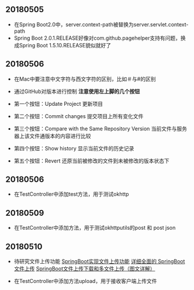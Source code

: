 ## 20180505
+ 在Spring Boot2.0中，server.context-path被替换为server.servlet.context-path
+ Spring Boot 2.0.1.RELEASE好像对com.github.pagehelper支持有问题，换成Spring Boot 1.5.10.RELEASE貌似就好了

## 20180506
+ 在Mac中要注意中文字符与西文字符的区别，比如＃与#的区别

+ 通过GitHub对版本进行控制
**注意使用左上脚的几个按钮**

+ 第一个按钮：Update Project 更新项目
+ 第二个按钮：Commit changes 提交项目上所有变化文件
+ 第三个按钮：Compare with the Same Repository Version 当前文件与服务器上该文件通版本的内容进行比较
+ 第四个按钮：Show history 显示当前文件的历史记录
+ 第五个按钮：Revert 还原当前被修改的文件到未被修改的版本状态下

## 20180506
+ 在TestController中添加test方法，用于测试okhttp


## 20180509
+ 在TestController中添加方法，用于测试okhttputils的post 和 post json

## 20180510
+ 待研究文件上传功能
[SpringBoot实现文件上传功能](https://www.cnblogs.com/zhile/p/8268944.html)
[详细全面的 SpringBoot 文件上传](https://blog.csdn.net/change_on/article/details/59529034)
[SpringBoot文件上传下载和多文件上传（图文详解）](https://blog.csdn.net/coding13/article/details/54577076)

+ 在TestController中添加方法upload，用于接收客户端上传文件
